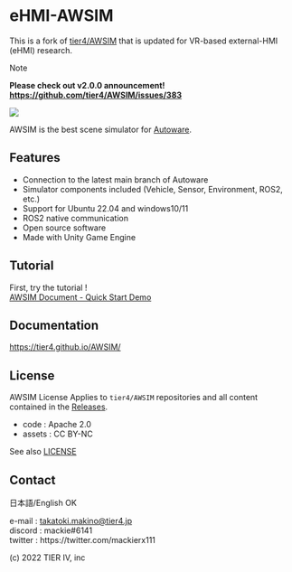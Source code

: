 # eHMI-AWSIM

This is a fork of [tier4/AWSIM](https://tier4.github.io/AWSIM/GettingStarted/QuickStartDemo/) that is updated for VR-based external-HMI (eHMI) research.

> [!NOTE]  
> **Please check out v2.0.0 announcement! https://github.com/tier4/AWSIM/issues/383**
 
![](/README_img/AWSIM.png)

AWSIM is the best scene simulator for [Autoware](https://github.com/autowarefoundation/autoware).

## Features

- Connection to the latest main branch of Autoware
- Simulator components included (Vehicle, Sensor, Environment, ROS2, etc.)
- Support for Ubuntu 22.04 and windows10/11
- ROS2 native communication
- Open source software
- Made with Unity Game Engine

## Tutorial

First, try the tutorial !  
[AWSIM Document - Quick Start Demo](https://tier4.github.io/AWSIM/GettingStarted/QuickStartDemo/)

## Documentation

https://tier4.github.io/AWSIM/

## License

AWSIM License
Applies to `tier4/AWSIM` repositories and all content contained in the [Releases](https://github.com/tier4/AWSIM/releases).

- code : Apache 2.0
- assets : CC BY-NC

See also [LICENSE](./LICENSE)

## Contact

日本語/English OK

e-mail : takatoki.makino@tier4.jp  
discord : mackie#6141  
twitter : https&#58;//twitter.com/mackierx111

(c) 2022 TIER IV, inc
